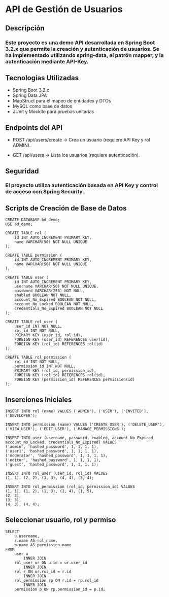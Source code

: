# API de Gestión de Usuarios

## Descripción

### Este proyecto es una demo API desarrollada en Spring Boot 3.2.x que permite la creación y autenticación de usuarios. Se ha implementado utilizando spring-data, el patrón mapper, y la autenticación mediante API-Key.

## Tecnologías Utilizadas

- Spring Boot 3.2.x
- Spring Data JPA
- MapStruct para el mapeo de entidades y DTOs
- MySQL como base de datos
- JUnit y Mockito para pruebas unitarias

## Endpoints del API

- POST /api/users/create → Crea un usuario (requiere API Key y rol ADMIN).

- GET /api/users → Lista los usuarios (requiere autenticación).

## Seguridad

### El proyecto utiliza autenticación basada en API Key y control de acceso con Spring Security..

## Scripts de Creación de Base de Datos

```
CREATE DATABASE bd_demo;
USE bd_demo;

CREATE TABLE rol (
    id INT AUTO_INCREMENT PRIMARY KEY,
    name VARCHAR(50) NOT NULL UNIQUE
);

CREATE TABLE permission (
    id INT AUTO_INCREMENT PRIMARY KEY,
    name VARCHAR(50) NOT NULL UNIQUE
);

CREATE TABLE user (
    id INT AUTO_INCREMENT PRIMARY KEY,
    username VARCHAR(50) NOT NULL UNIQUE,
    password VARCHAR(255) NOT NULL,
    enabled BOOLEAN NOT NULL,
    account_No_Expired BOOLEAN NOT NULL,
    account_No_Locked BOOLEAN NOT NULL,
    credentials_No_Expired BOOLEAN NOT NULL
);

CREATE TABLE rol_user (
    user_id INT NOT NULL,
    rol_id INT NOT NULL,
    PRIMARY KEY (user_id, rol_id),
    FOREIGN KEY (user_id) REFERENCES user(id),
    FOREIGN KEY (rol_id) REFERENCES rol(id)
);

CREATE TABLE rol_permission (
    rol_id INT NOT NULL,
    permission_id INT NOT NULL,
    PRIMARY KEY (rol_id, permission_id),
    FOREIGN KEY (rol_id) REFERENCES rol(id),
    FOREIGN KEY (permission_id) REFERENCES permission(id)
);
```
## Inserciones Iniciales
```
INSERT INTO rol (name) VALUES ('ADMIN'), ('USER'), ('INVITED'), ('DEVELOPER');

INSERT INTO permission (name) VALUES ('CREATE_USER'), ('DELETE_USER'), ('VIEW_USER'), ('EDIT_USER'), ('MANAGE_PERMISSIONS');

INSERT INTO user (username, password, enabled, account_No_Expired, account_No_Locked, credentials_No_Expired) VALUES 
('admin', 'hashed_password', 1, 1, 1, 1),
('user1', 'hashed_password', 1, 1, 1, 1),
('moderator', 'hashed_password', 1, 1, 1, 1),
('editor', 'hashed_password', 1, 1, 1, 1),
('guest', 'hashed_password', 1, 1, 1, 1);

INSERT INTO rol_user (user_id, rol_id) VALUES 
(1, 1), (2, 2), (3, 3), (4, 4), (5, 4);

INSERT INTO rol_permission (rol_id, permission_id) VALUES 
(1, 1), (1, 2), (1, 3), (1, 4), (1, 5),
(2, 3),
(3, 3), 
(4, 3), (4, 4);
```
## Seleccionar usuario, rol y permiso
```
SELECT 
    u.username,
    r.name AS rol_name,
    p.name AS permission_name
FROM
    user u
        INNER JOIN
    rol_user ur ON u.id = ur.user_id
        INNER JOIN
    rol r ON ur.rol_id = r.id
        INNER JOIN
    rol_permission rp ON r.id = rp.rol_id
        INNER JOIN
    permission p ON rp.permission_id = p.id;
```